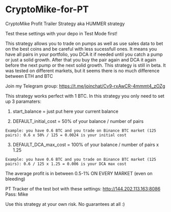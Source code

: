 # CryptoMike-for-PT
CryptoMike Profit Trailer Strategy aka HUMMER strategy

Test these settings with your depo in Test Mode first!

This strategy allows you to trade on pumps as well as use sales data to bet on the best coins and be careful with less sucessfull ones.
It means you have all pairs in your portfolio, you DCA it if needed until you catch a pump or just a solid growth.
After that you buy the pair again and DCA it again before the next pump or the next solid growth.
This strategy is still in beta. It was tested on different markets, but it seems there is no much difference between ETH and BTC

Join my Telegram group: https://t.me/joinchat/Cv9-rxAwCR-4mmmt4_zOZg 

This strategy works perfect with 1 BTC.
In this strategy you only need to set up 3 paramaters:

  1. start_balance = just put here your current balance

  2. DEFAULT_initial_cost = 50% of your balance / number of pairs 

    Example: you have 0.6 BTC and you trade on Binance BTC market (125 pairs): 0.6 x 50% / 125 = 0.0024 is your initial cost

  3. DEFAULT_DCA_max_cost = 100% of your balance / number of pairs  x 1.25 

    Example: you have 0.6 BTC and you trade on Binance BTC market (125 pairs): 0.6 / 125 x 1.25 = 0.006 is your DCA max cost

The average profit is in between 0.5-1% ON EVERY MARKET (even on bleeding)

PT Tracker of the test bot with these settings: http://144.202.113.163:8086
Pass: Mike

Use this strategy at your own risk. No guarantees at all :)
